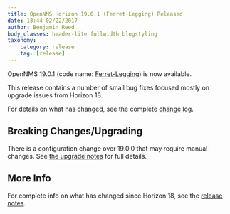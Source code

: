```yaml
---
title: OpenNMS Horizon 19.0.1 (Ferret-Legging) Released
date: 13:44 02/22/2017
author: Benjamin Reed
body_classes: header-lite fullwidth blogstyling
taxonomy:
    category: release
    tag: [release]
---
```


OpenNMS 19.0.1 (code name: [Ferret-Legging](https://en.wikipedia.org/wiki/Ferret-legging)) is now available.

This release contains a number of small bug fixes focused mostly on upgrade issues from Horizon 18.

For details on what has changed, see the complete [change log](https://docs.opennms.org/opennms/releases/19.0.1/releasenotes/releasenotes.html#releasenotes-changelog-19.0.1).

Breaking Changes/Upgrading
--------------------------

There is a configuration change over 19.0.0 that may require manual changes.  See [the upgrade notes](https://docs.opennms.org/opennms/releases/19.0.1/releasenotes/releasenotes.html#_upgrade_notes) for full details.

More Info
---------

For complete info on what has changed since Horizon 18, see the [release notes](https://docs.opennms.org/opennms/releases/19.0.1/releasenotes/releasenotes.html).
